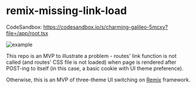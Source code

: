 # remix-missing-link-load

CodeSandbox:
https://codesandbox.io/s/charming-galileo-5mcxy?file=/app/root.tsx

![example](link-function-not-loading.gif)

This repo is an MVP to illustrate a problem - routes' link function is not called (and routes' CSS file is not loaded) when page is rendered after POST-ing to itself (in this case, a basic cookie with UI theme preference).

Otherwise, this is an MVP of three-theme UI switching on [Remix](https://remix.run) framework.
